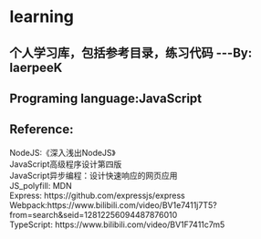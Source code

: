 <h1>learning</h1>
<h2>个人学习库，包括参考目录，练习代码 ---By: laerpeeK</h2>
<h2>Programing language:JavaScript</h2>
<h2>Reference:</h2>
  NodeJS:《深入浅出NodeJS》<br/>
  JavaScript高级程序设计第四版<br/>
  JavaScript异步编程：设计快速响应的网页应用<br/>
  JS_polyfill: MDN<br/>
  Express: https://github.com/expressjs/express<br/>
  Webpack:https://www.bilibili.com/video/BV1e7411j7T5?from=search&seid=12812256094487876010<br/>
  TypeScript: https://www.bilibili.com/video/BV1F7411c7m5<br/>
